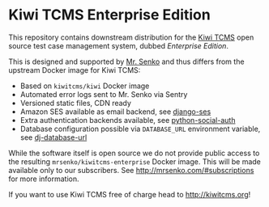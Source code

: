 Kiwi TCMS Enterprise Edition
============================

This repository contains downstream distribution for the
[Kiwi TCMS](http://kiwitcms.org) open source test case management
system, dubbed *Enterprise Edition*.

This is designed and supported by [Mr. Senko](http://mrsenko.com)
and thus differs from the upstream Docker image for Kiwi TCMS:

* Based on `kiwitcms/kiwi` Docker image
* Automated error logs sent to Mr. Senko via Sentry
* Versioned static files, CDN ready
* Amazon SES available as email backend,
  see [django-ses](https://github.com/django-ses/django-ses)
* Extra authentication backends available, see
  [python-social-auth](http://python-social-auth-docs.readthedocs.io/en/latest/backends/index.html#supported-backends)
* Database configuration possible via `DATABASE_URL` environment
  variable, see [dj-database-url](https://github.com/kennethreitz/dj-database-url)

While the software itself is open source we do not provide public
access to the resulting `mrsenko/kiwitcms-enterprise` Docker image.
This will be made available only to our subscribers.
See http://mrsenko.com/#subscriptions for more information.

If you want to use Kiwi TCMS free of charge head to http://kiwitcms.org!
